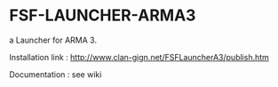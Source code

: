 FSF-LAUNCHER-ARMA3
==================

a Launcher for ARMA 3. 

Installation link : http://www.clan-gign.net/FSFLauncherA3/publish.htm

Documentation : see wiki
